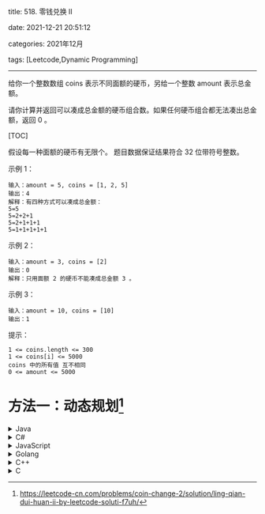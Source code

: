 title: 518. 零钱兑换 II

date: 2021-12-21 20:51:12

categories: 2021年12月

tags: [Leetcode,Dynamic Programming]

---

给你一个整数数组 coins 表示不同面额的硬币，另给一个整数 amount 表示总金额。

请你计算并返回可以凑成总金额的硬币组合数。如果任何硬币组合都无法凑出总金额，返回 0 。


<!-- more -->

[TOC]


假设每一种面额的硬币有无限个。
题目数据保证结果符合 32 位带符号整数。



示例 1：

    输入：amount = 5, coins = [1, 2, 5]
    输出：4
    解释：有四种方式可以凑成总金额：
    5=5
    5=2+2+1
    5=2+1+1+1
    5=1+1+1+1+1
示例 2：

    输入：amount = 3, coins = [2]
    输出：0
    解释：只用面额 2 的硬币不能凑成总金额 3 。
示例 3：

    输入：amount = 10, coins = [10] 
    输出：1


提示：
    
    1 <= coins.length <= 300
    1 <= coins[i] <= 5000
    coins 中的所有值 互不相同
    0 <= amount <= 5000

# 方法一：动态规划[^1]


<details>
    <summary>Java</summary>
    
```Java [sol1-Java]
class Solution {
    public int change(int amount, int[] coins) {
        int[] dp = new int[amount + 1];
        dp[0] = 1;
        for (int coin : coins) {
            for (int i = coin; i <= amount; i++) {
                dp[i] += dp[i - coin];
            }
        }
        return dp[amount];
    }
}
```
</details>
<details>
    <summary>C#</summary>
    
```C# [sol1-C#]
public class Solution {
    public int Change(int amount, int[] coins) {
        int[] dp = new int[amount + 1];
        dp[0] = 1;
        foreach (int coin in coins) {
            for (int i = coin; i <= amount; i++) {
                dp[i] += dp[i - coin];
            }
        }
        return dp[amount];
    }
}
```
</details>
<details>
    <summary>JavaScript</summary>

```JavaScript [sol1-JavaScript]
var change = function(amount, coins) {
    const dp = new Array(amount + 1).fill(0);
    dp[0] = 1;
    for (const coin of coins) {
        for (let i = coin; i <= amount; i++) {
            dp[i] += dp[i - coin];
        }
    }
    return dp[amount];
};
```
</details>
<details>
    <summary>Golang</summary>

```go [sol1-Golang]
func change(amount int, coins []int) int {
    dp := make([]int, amount+1)
    dp[0] = 1
    for _, coin := range coins {
        for i := coin; i <= amount; i++ {
            dp[i] += dp[i-coin]
        }
    }
    return dp[amount]
}
```
</details>
<details>
    <summary>C++</summary>

```C++ [sol1-C++]
class Solution {
public:
    int change(int amount, vector<int>& coins) {
        vector<int> dp(amount + 1);
        dp[0] = 1;
        for (int& coin : coins) {
            for (int i = coin; i <= amount; i++) {
                dp[i] += dp[i - coin];
            }
        }
        return dp[amount];
    }
};
```
</details>
<details>
    <summary>C</summary>

```C [sol1-C]
int change(int amount, int* coins, int coinsSize) {
    int dp[amount + 1];
    memset(dp, 0, sizeof(dp));
    dp[0] = 1;
    for (int i = 0; i < coinsSize; i++) {
        for (int j = coins[i]; j <= amount; j++) {
            dp[j] += dp[j - coins[i]];
        }
    }
    return dp[amount];
}
```
</details>

[^1]:https://leetcode-cn.com/problems/coin-change-2/solution/ling-qian-dui-huan-ii-by-leetcode-soluti-f7uh/